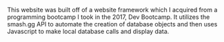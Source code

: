 This website was built off of a website framework which I acquired from a programming bootcamp I took in the 2017, Dev Bootcamp. It utilizes the smash.gg API to automate the creation of database objects and then uses Javascript to make local database calls and display data.

